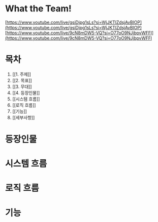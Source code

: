 # What the Team!
[https://www.youtube.com/live/gsiDjpg1sLs?si=WjJKTIZdsjAvBIOP](https://www.youtube.com/live/gsiDjpg1sLs?si=WjJKTIZdsjAvBIOP)
[https://www.youtube.com/live/9cN8mDW5-VQ?si=O77oO9NJjbpvWFFl](https://www.youtube.com/live/9cN8mDW5-VQ?si=O77oO9NJjbpvWFFl
# 목차
1. [[1. 주제]]
2. [[2. 목표]]
3. [[3. 무대]]
4. [[4. 등장인물]]
5. [[시스템 흐름]]
6. [[로직 흐름]]
7. [[기능]]
8. [[세부사항]]



# 등장인물

# 시스템 흐름

# 로직 흐름

# 기능
